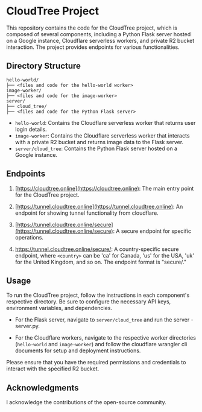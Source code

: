 # CloudTree Project

This repository contains the code for the CloudTree project, which is composed of several components, including a Python Flask server hosted on a Google instance, Cloudflare serverless workers, and private R2 bucket interaction. The project provides endpoints for various functionalities.

## Directory Structure
```
hello-world/
├── <files and code for the hello-world worker>
image-worker/
├── <files and code for the image-worker>
server/
├── cloud_tree/
├── <files and code for the Python Flask server>
```

- `hello-world`: Contains the Cloudflare serverless worker that returns user login details.
- `image-worker`: Contains the Cloudflare serverless worker that interacts with a private R2 bucket and returns image data to the Flask server.
- `server/cloud_tree`: Contains the Python Flask server hosted on a Google instance.

## Endpoints

1. [https://cloudtree.online](https://cloudtree.online): The main entry point for the CloudTree project.

2. [https://tunnel.cloudtree.online](https://tunnel.cloudtree.online): An endpoint for showing tunnel functionality from cloudflare.

3. [https://tunnel.cloudtree.online/secure](https://tunnel.cloudtree.online/secure): A secure endpoint for specific operations.

4. [https://tunnel.cloudtree.online/secure/<country>](https://tunnel.cloudtree.online/secure/<country>): A country-specific secure endpoint, where `<country>` can be 'ca' for Canada, 'us' for the USA, 'uk' for the United Kingdom, and so on. The endpoint format is "secure/<country>."

## Usage

To run the CloudTree project, follow the instructions in each component's respective directory. Be sure to configure the necessary API keys, environment variables, and dependencies.

- For the Flask server, navigate to `server/cloud_tree` and run the server - server.py.

- For the Cloudflare workers, navigate to the respective worker directories (`hello-world` and `image-worker`) and follow the cloudflare wrangler cli documents for setup and deployment instructions.

Please ensure that you have the required permissions and credentials to interact with the specified R2 bucket.

## Acknowledgments

I acknowledge the contributions of the open-source community.
